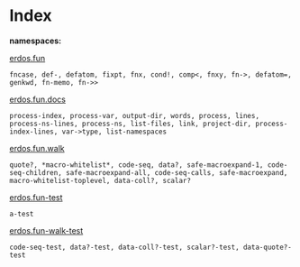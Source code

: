 # Index

__namespaces:__

[erdos.fun](erdos.fun.md)

	fncase, def-, defatom, fixpt, fnx, cond!, comp<, fnxy, fn->, defatom=, genkwd, fn-memo, fn->>

[erdos.fun.docs](erdos.fun.docs.md)

	process-index, process-var, output-dir, words, process, lines, process-ns-lines, process-ns, list-files, link, project-dir, process-index-lines, var->type, list-namespaces

[erdos.fun.walk](erdos.fun.walk.md)

	quote?, *macro-whitelist*, code-seq, data?, safe-macroexpand-1, code-seq-children, safe-macroexpand-all, code-seq-calls, safe-macroexpand, macro-whitelist-toplevel, data-coll?, scalar?

[erdos.fun-test](erdos.fun-test.md)

	a-test

[erdos.fun-walk-test](erdos.fun-walk-test.md)

	code-seq-test, data?-test, data-coll?-test, scalar?-test, data-quote?-test